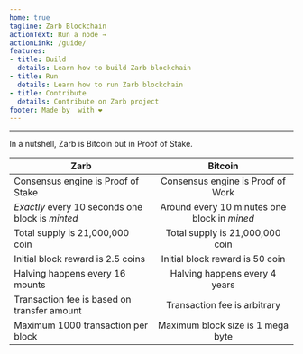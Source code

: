 ```yaml
---
home: true
tagline: Zarb Blockchain
actionText: Run a node →
actionLink: /guide/
features:
- title: Build
  details: Learn how to build Zarb blockchain
- title: Run
  details: Learn how to run Zarb blockchain
- title: Contribute
  details: Contribute on Zarb project
footer: Made by  with ❤️
---
```


---

In a nutshell, Zarb is Bitcoin but in Proof of Stake.

| Zarb                                             | Bitcoin                                      |
| ------------------------------------------------ |:--------------------------------------------:|
| Consensus engine is Proof of Stake               | Consensus engine is Proof of Work            |
| *Exactly* every 10 seconds one block is *minted* | Around every 10 minutes one block in *mined* |
| Total supply is 21,000,000 coin                  | Total supply is 21,000,000 coin              |
| Initial block reward is 2.5 coins                | Initial block reward is 50 coin              |
| Halving happens every 16 mounts                  | Halving happens every 4 years                |
| Transaction fee is based on transfer amount      | Transaction fee is arbitrary                 |
| Maximum 1000 transaction per block               | Maximum block size is 1 mega byte            |